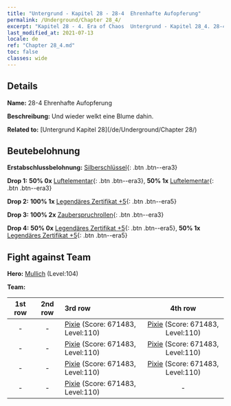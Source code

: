 ```yaml
---
title: "Untergrund - Kapitel 28 - 28-4  Ehrenhafte Aufopferung"
permalink: /Underground/Chapter 28_4/
excerpt: "Kapitel 28 - 4. Era of Chaos  Untergrund - Kapitel 28_4. 28-4  Ehrenhafte Aufopferung"
last_modified_at: 2021-07-13
locale: de
ref: "Chapter 28_4.md"
toc: false
classes: wide
---
```


## Details

 **Name:** 28-4  Ehrenhafte Aufopferung

 **Beschreibung:**       Und wieder welkt eine Blume dahin.

 **Related to:** [Untergrund Kapitel 28](/de/Underground/Chapter 28/)

## Beutebelohnung

 **Erstabschlussbelohnung:** [Silberschlüssel](/ItemsDE/con_693/){: .btn .btn--era3}

 **Drop 1:** **50% 0x** [Luftelementar](/ItemsDE/her_448/){: .btn .btn--era3}, **50% 1x** [Luftelementar](/ItemsDE/her_448/){: .btn .btn--era3}

 **Drop 2:** **100% 1x** [Legendäres Zertifikat +5](/ItemsDE/mat_102/){: .btn .btn--era5}

 **Drop 3:** **100% 2x** [Zauberspruchrollen](/ItemsDE/con_694/){: .btn .btn--era3}

 **Drop 4:** **50% 0x** [Legendäres Zertifikat +5](/ItemsDE/mat_102/){: .btn .btn--era5}, **50% 1x** [Legendäres Zertifikat +5](/ItemsDE/mat_102/){: .btn .btn--era5}


## Fight against Team
 **Hero:** [Mullich](/de/heroes/Mullich/) (Level:104)

 **Team:**


  | 1st row | 2nd row | 3rd row | 4th row |
  |:----:|:----:|:----|:----:|
  | - | - | [Pixie](/de/units/Sprite/) (Score: 671483, Level:110)  | [Pixie](/de/units/Sprite/) (Score: 671483, Level:110)  |
  | - | - | [Pixie](/de/units/Sprite/) (Score: 671483, Level:110)  | [Pixie](/de/units/Sprite/) (Score: 671483, Level:110)  |
  | - | - | [Pixie](/de/units/Sprite/) (Score: 671483, Level:110)  | [Pixie](/de/units/Sprite/) (Score: 671483, Level:110)  |
  | - | - | [Pixie](/de/units/Sprite/) (Score: 671483, Level:110)  | - |


